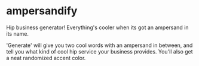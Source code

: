 # ampersandify
Hip business generator! Everything's cooler when its got an ampersand in its name.

'Generate' will give you two cool words with an ampersand in between, and tell you what kind of cool hip service your business provides. You'll also get a neat randomized accent color.
